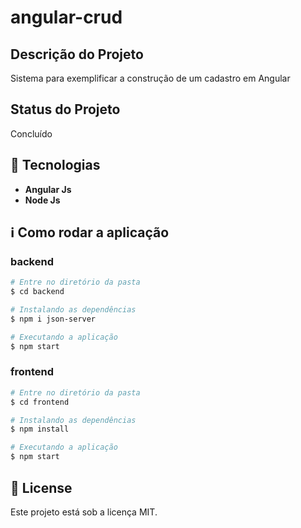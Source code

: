 # angular-crud

## Descrição do Projeto
Sistema para exemplificar a construção de um cadastro em Angular

## Status do Projeto
Concluído

## :rocket: Tecnologias
- **Angular Js**
- **Node Js**

## :information_source: Como rodar a aplicação

### backend
```bash
# Entre no diretório da pasta
$ cd backend

# Instalando as dependências
$ npm i json-server

# Executando a aplicação
$ npm start
```

### frontend
```bash
# Entre no diretório da pasta
$ cd frontend

# Instalando as dependências
$ npm install

# Executando a aplicação
$ npm start
```

## :memo: License

Este projeto está sob a licença MIT.
